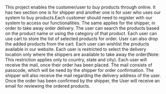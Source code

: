 This project enables the customer/user to buy products through online. It has two section one is for shipper and another one is for user who uses our system to buy products.Each customer should need to register with our system to access our functionalities. The same applies for the shipper, in order to take away order delivery. The user can search the products based on the product name or using the category of that product. Each user can use cart to store the list of selected products for order. User can also drop the added products from the cart. Each user can wishlist the products available in our website. Each user is restricted to select the delivery location only where the shippers are available to take away the order(Note: This restriction applies only to country, state and city). Each user will receive the mail, once their order has been placed. The mail consists of passcode, which will be need by the shipper for order confirmation. The shipper will also receive the mail regarding the delivery address of the user. Once the order has been confirmed by the shipper, the User will receive an email for reviewing the ordered products.
